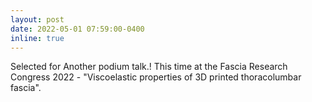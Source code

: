 ```yaml
---
layout: post
date: 2022-05-01 07:59:00-0400
inline: true
---
```


Selected for Another podium talk.! This time at the Fascia Research Congress 2022 - "Viscoelastic properties of 3D printed thoracolumbar fascia".